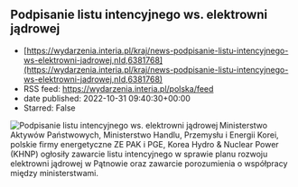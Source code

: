 ## Podpisanie listu intencyjnego ws. elektrowni jądrowej
 - [https://wydarzenia.interia.pl/kraj/news-podpisanie-listu-intencyjnego-ws-elektrowni-jadrowej,nId,6381768](https://wydarzenia.interia.pl/kraj/news-podpisanie-listu-intencyjnego-ws-elektrowni-jadrowej,nId,6381768)
 - RSS feed: https://wydarzenia.interia.pl/polska/feed
 - date published: 2022-10-31 09:40:30+00:00
 - Starred: False

<p><a href="https://wydarzenia.interia.pl/kraj/news-podpisanie-listu-intencyjnego-ws-elektrowni-jadrowej,nId,6381768"><img align="left" alt="Podpisanie listu intencyjnego ws. elektrowni jądrowej" src="https://i.iplsc.com/podpisanie-listu-intencyjnego-ws-elektrowni-jadrowej/000G9XFDTW51ODSX-C321.jpg" /></a>Ministerstwo Aktywów Państwowych, Ministerstwo Handlu, Przemysłu i Energii Korei, polskie firmy energetyczne ZE PAK i PGE, Korea Hydro &amp; Nuclear Power (KHNP) ogłosiły zawarcie listu intencyjnego w sprawie planu rozwoju elektrowni jądrowej w Pątnowie oraz zawarcie porozumienia o współpracy między ministerstwami.</p><br clear="all" />
